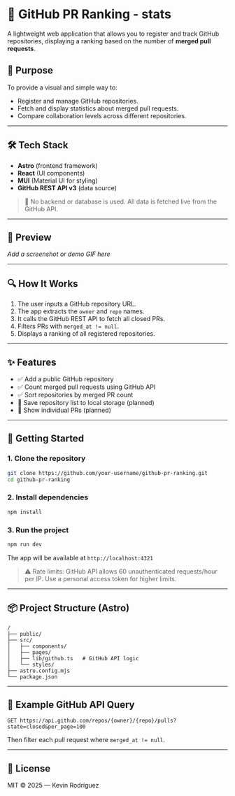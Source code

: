 # 🌟 GitHub PR Ranking - stats

A lightweight web application that allows you to register and track GitHub repositories, displaying a ranking based on the number of **merged pull requests**.

## 🎯 Purpose

To provide a visual and simple way to:

* Register and manage GitHub repositories.
* Fetch and display statistics about merged pull requests.
* Compare collaboration levels across different repositories.

---

## 🛠️ Tech Stack

* **Astro** (frontend framework)
* **React** (UI components)
* **MUI** (Material UI for styling)
* **GitHub REST API v3** (data source)

> 🔎 No backend or database is used. All data is fetched live from the GitHub API.

---

## 📸 Preview

*Add a screenshot or demo GIF here*

---

## 🔍 How It Works

1. The user inputs a GitHub repository URL.
2. The app extracts the `owner` and `repo` names.
3. It calls the GitHub REST API to fetch all closed PRs.
4. Filters PRs with `merged_at != null`.
5. Displays a ranking of all registered repositories.

---

## ✨ Features

* ✅ Add a public GitHub repository
* ✅ Count merged pull requests using GitHub API
* ✅ Sort repositories by merged PR count
* 🚧 Save repository list to local storage (planned)
* 🚧 Show individual PRs (planned)

---

## 🚀 Getting Started

### 1. Clone the repository

```bash
git clone https://github.com/your-username/github-pr-ranking.git
cd github-pr-ranking
```

### 2. Install dependencies

```bash
npm install
```

### 3. Run the project

```bash
npm run dev
```

The app will be available at `http://localhost:4321`

> ⚠️ Rate limits: GitHub API allows 60 unauthenticated requests/hour per IP. Use a personal access token for higher limits.

---

## 📦 Project Structure (Astro)

```
/
├── public/
├── src/
│   ├── components/
│   ├── pages/
│   ├── lib/github.ts   # GitHub API logic
│   └── styles/
├── astro.config.mjs
└── package.json
```

---

## 📌 Example GitHub API Query

```
GET https://api.github.com/repos/{owner}/{repo}/pulls?state=closed&per_page=100
```

Then filter each pull request where `merged_at != null`.

---

## 📃 License

MIT © 2025 — Kevin Rodríguez
